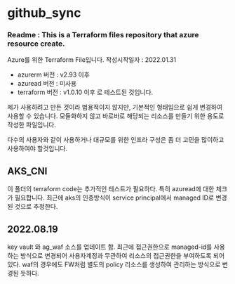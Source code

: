 # github_sync
### Readme : This is a Terraform files repository that azure resource create.
Azure를 위한 Terraform File입니다. 작성시작일자 : 2022.01.31

* azurerm 버전 : v2.93 이후
* azuread 버전 : 미사용
* terraform 버전 : v1.0.10 이후 로 테스트된 것입니다.

제가 사용하려고 만든 것이라 범용적이지 않지만, 기본적인 형태임으로 쉽게 변경하여 사용할 수 있습니다.
모듈화하지 않고 바로바로 해당되는 리소스를 만들기 위한 용도로 작성한 파일입니다.

다수의 사용자와 같이 사용하거나 대규모를 위한 인프라 구성은 좀 더 고민을 많이하고 사용하여야 할것입니다.

## AKS_CNI
이 폴더의 terraform code는 추가적인 테스트가 필요하다. 특히 azuread에 대한 체크가 필요합니다.
최근에 aks의 인증방식이 service principal에서 managed ID로 변경된 것으로 추정한다.

## 2022.08.19
key vault 와 ag_waf 소스를 업데이트 함.
최근에 접근권한으로 managed-id를 사용하는 방식으로 변경되어 사용자계정과 무관하여 리소스의 접근권한을 부여하도록 되어 있다.
waf의 경우에도 FW처럼 별도의 policy 리소스를 생성하여 관리하는 방식으로 변경된 듯하다.

